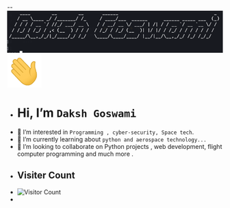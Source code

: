 -- ![alt text](https://github.com/Daksh-Goswami/Daksh-Goswami/blob/8a2b6fd1c1e49298974b9c0f4b74e1ddb25ac371/Screenshot%20from%202023-06-30%2013-50-27.png)
 <img src="https://raw.githubusercontent.com/ABSphreak/ABSphreak/master/gifs/Hi.gif" width="80px"/>  
-  # Hi, I’m ```Daksh Goswami```
- 👀 I’m interested in ```Programming , cyber-security, Space tech```.
- 🌱 I’m currently learning  about ```python and aerospace technology...```
- 💞️ I’m looking to collaborate on Python projects , web development, flight computer programming and much more .
- ## Visiter Count
- ![Visitor Count](https://profile-counter.glitch.me/{Daksh-Goswami}/count.svg)
- 


<!---
Daksh-Goswami/Daksh-Goswami is a ✨ special ✨ repository because its `README.md` (this file) appears on your GitHub profile.
You can click the Preview link to take a look at your changes.
--->
